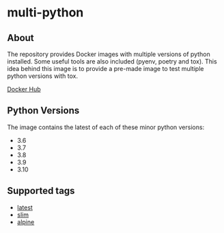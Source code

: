 # multi-python

## About

The repository provides Docker images with multiple versions of python installed. Some useful tools are also included (pyenv, poetry and tox).
This idea behind this image is to provide a pre-made image to test multiple python versions with tox.

[Docker Hub](https://hub.docker.com/r/acidrain/multi-python/)

## Python Versions
The image contains the latest of each of these minor python versions:
* 3.6
* 3.7
* 3.8
* 3.9
* 3.10

## Supported tags

* [latest](https://github.com/mathieu-lemay/python-poetry/blob/master/Dockerfile)
* [slim](https://github.com/mathieu-lemay/python-poetry/blob/master/Dockerfile.slim)
* [alpine](https://github.com/mathieu-lemay/python-poetry/blob/master/Dockerfile.alpine)
